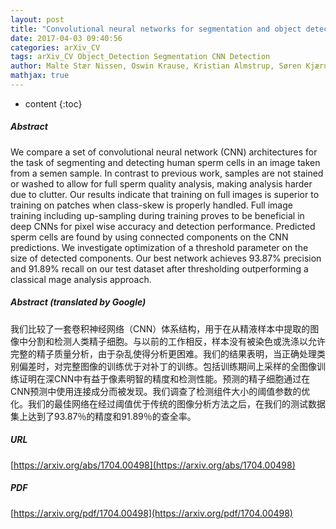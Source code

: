 ```yaml
---
layout: post
title: "Convolutional neural networks for segmentation and object detection of human semen"
date: 2017-04-03 09:40:56
categories: arXiv_CV
tags: arXiv_CV Object_Detection Segmentation CNN Detection
author: Malte Stær Nissen, Oswin Krause, Kristian Almstrup, Søren Kjærulff, Torben Trindkær Nielsen, Mads Nielsen
mathjax: true
---
```


* content
{:toc}

##### Abstract
We compare a set of convolutional neural network (CNN) architectures for the task of segmenting and detecting human sperm cells in an image taken from a semen sample. In contrast to previous work, samples are not stained or washed to allow for full sperm quality analysis, making analysis harder due to clutter. Our results indicate that training on full images is superior to training on patches when class-skew is properly handled. Full image training including up-sampling during training proves to be beneficial in deep CNNs for pixel wise accuracy and detection performance. Predicted sperm cells are found by using connected components on the CNN predictions. We investigate optimization of a threshold parameter on the size of detected components. Our best network achieves 93.87% precision and 91.89% recall on our test dataset after thresholding outperforming a classical mage analysis approach.

##### Abstract (translated by Google)
我们比较了一套卷积神经网络（CNN）体系结构，用于在从精液样本中提取的图像中分割和检测人类精子细胞。与以前的工作相反，样本没有被染色或洗涤以允许完整的精子质量分析，由于杂乱使得分析更困难。我们的结果表明，当正确处理类别偏差时，对完整图像的训练优于对补丁的训练。包括训练期间上采样的全图像训练证明在深CNN中有益于像素明智的精度和检测性能。预测的精子细胞通过在CNN预测中使用连接成分而被发现。我们调查了检测组件大小的阈值参数的优化。我们的最佳网络在经过阈值优于传统的图像分析方法之后，在我们的测试数据集上达到了93.87％的精度和91.89％的查全率。

##### URL
[https://arxiv.org/abs/1704.00498](https://arxiv.org/abs/1704.00498)

##### PDF
[https://arxiv.org/pdf/1704.00498](https://arxiv.org/pdf/1704.00498)

